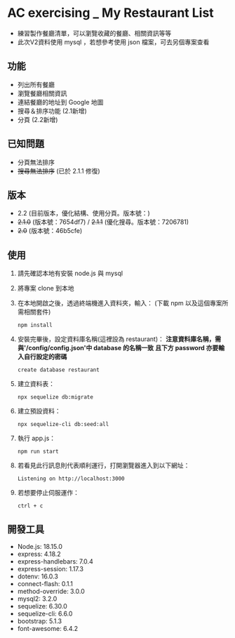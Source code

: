 # AC exercising _ My Restaurant List

- 練習製作餐廳清單，可以瀏覽收藏的餐廳、相關資訊等等
- 此次V2資料使用 mysql ，若想參考使用 json 檔案，可去另個專案查看

## 功能

- 列出所有餐廳
- 瀏覽餐廳相關資訊
- 連結餐廳的地址到 Google 地圖
- 搜尋＆排序功能 (2.1新增)
- 分頁 (2.2新增)

## 已知問題

- 分頁無法排序
- ~~搜尋無法排序~~ (已於 2.1.1 修復)

## 版本

- 2.2 (目前版本，優化結構、使用分頁。版本號：)
- ~~2.1.0~~ (版本號：7654df7) / ~~2.1.1~~ (優化搜尋。版本號：7206781)
- ~~2.0~~ (版本號：46b5cfe)

## 使用

1. 請先確認本地有安裝 node.js 與 mysql

2. 將專案 clone 到本地

3. 在本地開啟之後，透過終端機進入資料夾，輸入：
   (下載 npm 以及這個專案所需相關套件)

   ```
   npm install
   ```

4. 安裝完畢後，設定資料庫名稱(這裡設為 restaurant)：
   **注意資料庫名稱，需與'/config/config.json'中 database 的名稱一致**
   **且下方 password 亦要輸入自行設定的密碼**
  
   ```
   create database restaurant
   ```

5. 建立資料表：
  
   ```
   npx sequelize db:migrate
   ```
6. 建立預設資料：

   ```
   npx sequelize-cli db:seed:all
   ```

7. 執行 app.js：

   ```
   npm run start
   ```

8. 若看見此行訊息則代表順利運行，打開瀏覽器進入到以下網址：

   ```
   Listening on http://localhost:3000
   ```

9. 若想要停止伺服運作：

   ```
   ctrl + c
   ```

## 開發工具

- Node.js: 18.15.0
- express: 4.18.2
- express-handlebars: 7.0.4
- express-session: 1.17.3
- dotenv: 16.0.3
- connect-flash: 0.1.1
- method-override: 3.0.0
- mysql2: 3.2.0
- sequelize: 6.30.0
- sequelize-cli: 6.6.0
- bootstrap: 5.1.3
- font-awesome: 6.4.2